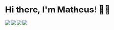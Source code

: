 # Hi there, I'm Matheus! 👋🏻

<img align="left" src="https://img.shields.io/badge/c%23-%23239120.svg?style=for-the-badge&logo=c-sharp&logoColor=white" />
<img align="left" src="https://img.shields.io/badge/.NET-5C2D91?style=for-the-badge&logo=.net&logoColor=white" />
<img align="left" src="https://img.shields.io/badge/typescript-%23007ACC.svg?style=for-the-badge&logo=typescript&logoColor=white" />
<img align="left" src="https://img.shields.io/badge/angular-%23DD0031.svg?style=for-the-badge&logo=angular&logoColor=white" />



